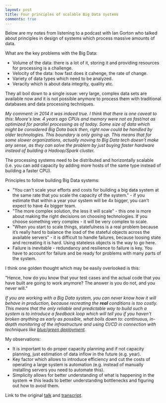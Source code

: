 ```yaml
---
layout: post
title: Four principles of scalable Big Data systems
comments: true
---
```


Below are my notes from listening to a podcast with Ian Gorton who talked about
principles in design of systems which process massive amounts of data.

What are the key problems with the Big Data:
* Volume of the data: there is a lot of it, storing it and providing resources
  for processing is a challenge.
* Velocity of the data: how fast does it cahenge, the rate of change.
* Variety of data types which need to be analyzed.
* Veracity which is about data integrity, quality etc.

They all boil down to a single issue: very large, complex data sets are
available now and it is not possible anymore to process them with traditional
databases and data processing techniques. 

_My comment: in 2014 it was indeed true. I think that there is one caveat to
this: Moore's law. 4 years ago CPUs and memory were not as fast/not as
optimized for parallel processing as of today. Some size of data which might be
considered Big Data back then, right now could be handled by older
technologies. This boundary is only going up. This means that for some slower
organizations, actually moving to Big Data tech doesn't make any sense, as they
can solve the problem by just buying faster hardware instead of building a
Hadoop/Spark cluster._

The processing systems need to be distributed and horizontally scalable (i.e.
you can add capacity by adding more hosts of the same type instead of building 
a faster CPU).

Principles to follow building Big Data systems:
* "You can't scale your efforts and costs for building a big data system at the
  same rate that you scale the capacity of the system." - if you estimate that
  within a year your system will be 4x bigger, you can't expect to have 4x
  bigger team.
* "The more complex solution, the less it will scale" - this one is more about
  making the right decisions on choosing technologies. If you choose something
  very complex - it will be very complex to scale.
* "When you start to scale things, statefulness is a real problem because it’s 
  really hard to balance the load of the stateful objects across the available 
  servers" - it is difficult to handle failures, because loosing state and
  recreating it is hard. Using stateless objects is the way to go here.
* Failure is inevitable - redundancy and resilience to failure is key. You have
  to account for failure and  be ready for problems with many parts of the
  system.

I think one golden thought which may be easily overlooked is this:

"Hence, how do you know that your test cases and the actual code that you have 
built are going to work anymore? The answer is you do not, and you never will."

_If you are working with a Big Data system, you can never know how it will
behave in production, because recreating the **real** conditions is too costly.
This means that the only reliable and predictable way to build such a system is
to introduce a feedback loop which will tell you if you haven't broken
anything as early as possible, what boils down to: continuous, in-depth
monitoring of the infrastructure and using CI/CD in connection with techniques
like [blue/green deployment][3]._

My observations:
* It is important to do proper capacity planning and if not capacity planning,
  just estimation of data inflow in the future (e.g. year).
* Key factor which allows to introduce efficiency and cut the costs of
  operating a large system is automation (e.g. instead of manually installing
  servers you need to automate this).
* Simplicity allows for better understanding of what is happening in the system
  => this leads to better understanding bottlenecks and figuring out how to
  avoid them.

Link to the original [talk][1] and [transcript][2].

[1]: https://resources.sei.cmu.edu/library/asset-view.cfm?assetid=310358
[2]: https://resources.sei.cmu.edu/asset_files/Podcast/2014_016_100_310361.pdf
[3]: https://martinfowler.com/bliki/BlueGreenDeployment.html
